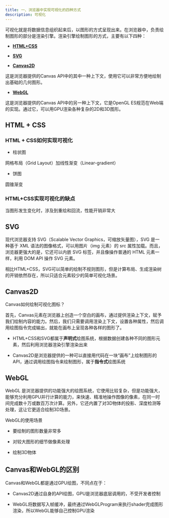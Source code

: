 ```yaml
---
title: 一、浏览器中实现可视化的四种方式
description: 可视化
---
```


可视化就是将数据信息组织起来后，以图形的方式呈现出来。在浏览器中，负责绘制图形的部分是渲染引擎。渲染引擎绘制图形的方式，主要有以下四种：

* [**HTML+CSS**](#html-css)

* [**SVG**](#svg)

* [**Canvas2D**](#canvas2d)

这是浏览器提供的Canvas API中的其中一种上下文，使用它可以非常方便地绘制出基础的几何图形。

* [**WebGL**](#webgl)

这是浏览器提供的Canvas API中的另一种上下文，它是OpenGL ES规范在Web端的实现。通过它，可以用GPU渲染各种复杂的2D和3D图形。

## <span id="html-css">HTML + CSS</span>

### HTML + CSS如何实现可视化

* 柱状图

网格布局（Grid Layout）加线性渐变（Linear-gradient）

* 饼图

圆锥渐变

### HTML+CSS实现可视化的缺点

当图形发生变化时，涉及到重绘和回流，性能开销非常大

## <span id="svg">SVG</span>

现代浏览器支持 SVG（Scalable Vector Graphics，可缩放矢量图），SVG 是一种基于 XML 语法的图像格式，可以用图片（img 元素）的 src 属性加载。而且，浏览器更强大的是，它还可以内嵌 SVG 标签，并且像操作普通的 HTML 元素一样，利用 DOM API 操作 SVG 元素。

相比HTML+CSS，SVG可以简单的绘制不规则图形，但是计算布局、生成渲染树的开销依然存在，所以只适合元素较少的简单可视化场景。

## <span id="canvas2d">Canvas2D</span>

Canvas如何绘制可视化图标？

首先，Canvas元素在浏览器上创造一个空白的画布，通过提供渲染上下文，赋予我们绘制内容的能力。然后，我们只需要调用渲染上下文，设置各种属性，然后调用绘图指令完成输出，就能在画布上呈现各种各样的图形了。

* HTML+CSS和SVG都属于**声明式**绘图系统，根据数据创建各种不同的图形元素，然后利用浏览器渲染引擎渲染出来

* Canvas2D是浏览器提供的一种可以直接用代码在一块“画布”上绘制图形的API，通过调用绘图指令来绘制图形，属于**指令式**绘图系统

## <span id="webgl">WebGL</span>

WebGL 是浏览器提供的功能强大的绘图系统，它使用比较复杂，但是功能强大，能够充分利用GPU并行计算的能力，来快速、精准地操作图像的像素，在同一时间完成数十万或数百万次计算。另外，它还内置了对3D物体的投影、深度检测等处理，这让它更适合绘制3D场景。

WebGL的使用场景

* 要绘制的图形数量非常多

* 对较大图形的细节做像素处理

* 绘制3D物体

## Canvas和WebGL的区别

Canvas和WebGL都是通过GPU绘图，不同点在于：

* Canvas2D通过自身的API绘图，GPU是浏览器底层调用的，不受开发者控制

* WebGL将数据写入帧缓冲，最终通过WebGLProgram来执行shader完成图形渲染，所以WebGL能够自己控制GPU渲染
